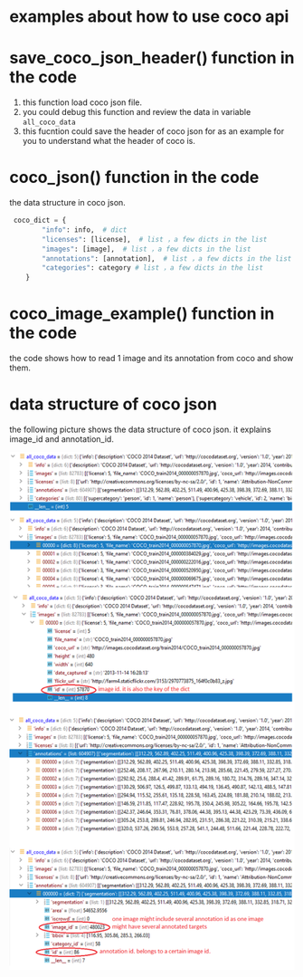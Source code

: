 # examples about how to use coco api




# save_coco_json_header() function in the code
1) this function load coco json file.
2) you could debug this function and review the data in variable <code>all_coco_data</code>
3) this fucntion could save the header of coco json for as an example for you to understand what the header of coco is.

# coco_json() function in the code
the data structure in coco json.
```python
 coco_dict = {
        "info": info,  # dict
        "licenses": [license],  # list ，a few dicts in the list
        "images": [image],  # list ，a few dicts in the list
        "annotations": [annotation],  # list ，a few dicts in the list
        "categories": category # list ，a few dicts in the list
    }
```

# coco_image_example() function in the code
the code shows how to read 1 image and its annotation from coco and show them.



# data structure of coco json
the following picture shows the data structure of coco json. it explains image_id and annotation_id.
<p align="left"><img width="800" src="https://github.com/ardeal/coco_api_example/blob/master/coco_json_explanation.png"></p>














